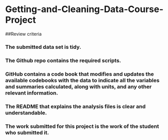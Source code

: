 # Getting-and-Cleaning-Data-Course-Project
##Review criteria 
### The submitted data set is tidy.
### The Github repo contains the required scripts.
### GitHub contains a code book that modifies and updates the available codebooks with the data to indicate all the variables and summaries calculated, along with units, and any other relevant information.
### The README that explains the analysis files is clear and understandable.
### The work submitted for this project is the work of the student who submitted it.
